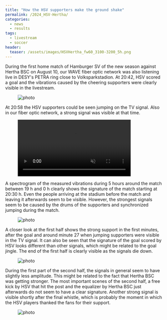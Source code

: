 ```yaml
---
title: "How the HSV supporters make the ground shake"
permalink: /2024_HSV-Hertha/
categories:
  - news
  - results
tags:
  - livestream
  - soccer
header:
  teaser: /assets/images/HSVHertha_fw60_3100-3200_5h.png
---
```



During the first home match of Hamburger SV of the new season against Hertha BSC on August 10, our WAVE fiber optic network was also listening live in DESY's PETRA ring close to Volksparkstadion. At 20:42, HSV scored a goal and the vibrations caused by the cheering supporters were clearly visible in the livestream.

<figure style="width: 700px" class="align-center">
  <img src="{{ site.url }}{{ site.baseurl }}/assets/images/screenshot_HSV_goal.jpg" alt="photo">
</figure> 

At 20:58 the HSV supporters could be seen jumping on the TV signal. Also in our fiber optic network, a strong signal was visible at that time.


<figure class="align-center">
  <video muted autoplay loop style="width: 85%; height: auto;" controls>
    <source src="https://clips.twitch.tv/embed?clip=AwkwardIronicDinosaurBleedPurple-LF8cjTdah4hKfCY9&parent=www.example.com"
  </video>
</figure>


A spectrogram of the measured vibrations during 5 hours around the match between 19 h and 0 h clearly shows the signature of the match starting at 20:30 h. Even the people arriving at the stadium before the match and leaving it afterwards seem to be visible. However, the strongest signals seem to be caused by the drums of the supporters and synchronized jumping during the match.

<figure style="width: 100%" class="align-center">
  <img src="{{ site.url }}{{ site.baseurl }}/assets/images/HSVHertha_fw60_3100-3200_5h.png" alt="photo">
</figure> 


A closer look at the first half shows the strong support in the first minutes, after the goal and around minute 27 when jumping supporters were visible in the TV signal. It can also be seen that the signature of the goal scored by HSV looks different than other signals, which might be related to the goal jingle. The end of the first half is clearly visible as the signals die down.

<figure style="width: 700px" class="align-center">
  <img src="{{ site.url }}{{ site.baseurl }}/assets/images/HSVHertha_fw60_3100-3200_firsthalf.png" alt="photo">
</figure> 

During the first part of the second half, the signals in general seem to have slightly less amplitude. This might be related to the fact that Hertha BSC was getting stronger. The most important scenes of the second half, a free kick by HSV that hit the post and the equalizer by Hertha BSC just afterwards do not seem to have a clear signature. Another strong signal is visible shortly after the final whistle, which is probably the moment in which the HSV players thanked the fans for their support.

<figure style="width: 700px" class="align-center">
  <img src="{{ site.url }}{{ site.baseurl }}/assets/images/HSVHertha_fw60_3100-3200_secondhalf.png" alt="photo">
</figure> 



